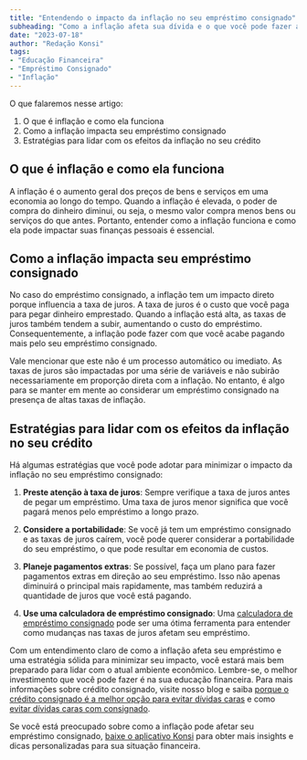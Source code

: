 ```yaml
---
title: "Entendendo o impacto da inflação no seu empréstimo consignado"
subheading: "Como a inflação afeta sua dívida e o que você pode fazer a respeito"
date: "2023-07-18"
author: "Redação Konsi"
tags:
- "Educação Financeira"
- "Empréstimo Consignado"
- "Inflação"
---
```


O que falaremos nesse artigo:
1. O que é inflação e como ela funciona
2. Como a inflação impacta seu empréstimo consignado
3. Estratégias para lidar com os efeitos da inflação no seu crédito

**O que é inflação e como ela funciona**
-
A inflação é o aumento geral dos preços de bens e serviços em uma economia ao longo do tempo. Quando a inflação é elevada, o poder de compra do dinheiro diminui, ou seja, o mesmo valor compra menos bens ou serviços do que antes. Portanto, entender como a inflação funciona e como ela pode impactar suas finanças pessoais é essencial.

**Como a inflação impacta seu empréstimo consignado**
-
No caso do empréstimo consignado, a inflação tem um impacto direto porque influencia a taxa de juros. A taxa de juros é o custo que você paga para pegar dinheiro emprestado. Quando a inflação está alta, as taxas de juros também tendem a subir, aumentando o custo do empréstimo. Consequentemente, a inflação pode fazer com que você acabe pagando mais pelo seu empréstimo consignado.

Vale mencionar que este não é um processo automático ou imediato. As taxas de juros são impactadas por uma série de variáveis e não subirão necessariamente em proporção direta com a inflação. No entanto, é algo para se manter em mente ao considerar um empréstimo consignado na presença de altas taxas de inflação.

**Estratégias para lidar com os efeitos da inflação no seu crédito**
-
Há algumas estratégias que você pode adotar para minimizar o impacto da inflação no seu empréstimo consignado:

1. **Preste atenção à taxa de juros**: Sempre verifique a taxa de juros antes de pegar um empréstimo. Uma taxa de juros menor significa que você pagará menos pelo empréstimo a longo prazo.

2. **Considere a portabilidade**: Se você já tem um empréstimo consignado e as taxas de juros caírem, você pode querer considerar a portabilidade do seu empréstimo, o que pode resultar em economia de custos.

3. **Planeje pagamentos extras**: Se possível, faça um plano para fazer pagamentos extras em direção ao seu empréstimo. Isso não apenas diminuirá o principal mais rapidamente, mas também reduzirá a quantidade de juros que você está pagando.

4. **Use uma calculadora de empréstimo consignado**: Uma [calculadora de empréstimo consignado](https://konsi.com.br/simulador-emprestimo) pode ser uma ótima ferramenta para entender como mudanças nas taxas de juros afetam seu empréstimo.

Com um entendimento claro de como a inflação afeta seu empréstimo e uma estratégia sólida para minimizar seu impacto, você estará mais bem preparado para lidar com o atual ambiente econômico. Lembre-se, o melhor investimento que você pode fazer é na sua educação financeira. Para mais informações sobre crédito consignado, visite nosso blog e saiba [porque o crédito consignado é a melhor opção para evitar dívidas caras](https://konsi.com.br/postagens/vantagens-do-credito-consignado-por-que-escolher) e como [evitar dívidas caras com consignado](https://konsi.com.br/postagens/servidores-publicos-evitar-endividamento).

Se você está preocupado sobre como a inflação pode afetar seu empréstimo consignado, [baixe o aplicativo Konsi](https://konsi.com.br/download-app) para obter mais insights e dicas personalizadas para sua situação financeira.